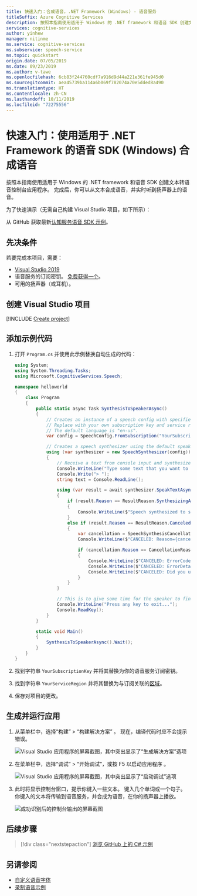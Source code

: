 ```yaml
---
title: 快速入门：合成语音，.NET Framework (Windows) - 语音服务
titleSuffix: Azure Cognitive Services
description: 按照本指南使用适用于 Windows 的 .NET framework 和语音 SDK 创建文本转语音控制台应用程序。 完成后，你可以从文本合成语音，并实时听到扬声器上的语音。
services: cognitive-services
author: yinhew
manager: nitinme
ms.service: cognitive-services
ms.subservice: speech-service
ms.topic: quickstart
origin.date: 07/05/2019
ms.date: 09/23/2019
ms.author: v-tawe
ms.openlocfilehash: 6cb83f244760cdf7a916d9d44a221e361fe945d0
ms.sourcegitcommit: aea45739ba114a6b069f782074a70e5dded8a490
ms.translationtype: HT
ms.contentlocale: zh-CN
ms.lasthandoff: 10/11/2019
ms.locfileid: "72275556"
---
```

# <a name="quickstart-synthesize-speech-with-the-speech-sdk-for-net-framework-windows"></a>快速入门：使用适用于 .NET Framework 的语音 SDK (Windows) 合成语音

按照本指南使用适用于 Windows 的 .NET framework 和语音 SDK 创建文本转语音控制台应用程序。 完成后，你可以从文本合成语音，并实时听到扬声器上的语音。

为了快速演示（无需自己构建 Visual Studio 项目，如下所示）：

从 GitHub 获取最新[认知服务语音 SDK 示例](https://github.com/Azure-Samples/cognitive-services-speech-sdk)。

## <a name="prerequisites"></a>先决条件

若要完成本项目，需要：

* [Visual Studio 2019](https://visualstudio.microsoft.com/downloads/)
* 语音服务的订阅密钥。 [免费获得一个](get-started.md)。
* 可用的扬声器（或耳机）。

## <a name="create-a-visual-studio-project"></a>创建 Visual Studio 项目

[!INCLUDE [Create project](../../../includes/cognitive-services-speech-service-create-speech-project-vs-csharp.md)]

## <a name="add-sample-code"></a>添加示例代码

1. 打开 `Program.cs` 并使用此示例替换自动生成的代码：

    ```csharp
    using System;
    using System.Threading.Tasks;
    using Microsoft.CognitiveServices.Speech;
    
    namespace helloworld
    {
        class Program
        {
            public static async Task SynthesisToSpeakerAsync()
            {
                // Creates an instance of a speech config with specified subscription key and service region.
                // Replace with your own subscription key and service region (e.g., "chinaeast2").
                // The default language is "en-us".
                var config = SpeechConfig.FromSubscription("YourSubscriptionKey", "YourServiceRegion");
    
                // Creates a speech synthesizer using the default speaker as audio output.
                using (var synthesizer = new SpeechSynthesizer(config))
                {
                    // Receive a text from console input and synthesize it to speaker.
                    Console.WriteLine("Type some text that you want to speak...");
                    Console.Write("> ");
                    string text = Console.ReadLine();
    
                    using (var result = await synthesizer.SpeakTextAsync(text))
                    {
                        if (result.Reason == ResultReason.SynthesizingAudioCompleted)
                        {
                            Console.WriteLine($"Speech synthesized to speaker for text [{text}]");
                        }
                        else if (result.Reason == ResultReason.Canceled)
                        {
                            var cancellation = SpeechSynthesisCancellationDetails.FromResult(result);
                            Console.WriteLine($"CANCELED: Reason={cancellation.Reason}");
    
                            if (cancellation.Reason == CancellationReason.Error)
                            {
                                Console.WriteLine($"CANCELED: ErrorCode={cancellation.ErrorCode}");
                                Console.WriteLine($"CANCELED: ErrorDetails=[{cancellation.ErrorDetails}]");
                                Console.WriteLine($"CANCELED: Did you update the subscription info?");
                            }
                        }
                    }
    
                    // This is to give some time for the speaker to finish playing back the audio
                    Console.WriteLine("Press any key to exit...");
                    Console.ReadKey();
                }
            }
    
            static void Main()
            {
                SynthesisToSpeakerAsync().Wait();
            }
        }
    }
    ```
1. 找到字符串 `YourSubscriptionKey` 并将其替换为你的语音服务订阅密钥。

1. 找到字符串 `YourServiceRegion` 并将其替换为与订阅关联的[区域](regions.md)。

1. 保存对项目的更改。

## <a name="build-and-run-the-app"></a>生成并运行应用

1. 从菜单栏中，选择“构建” > “构建解决方案”   。 现在，编译代码时应不会提示错误。

    ![Visual Studio 应用程序的屏幕截图，其中突出显示了“生成解决方案”选项](media/sdk/qs-csharp-dotnet-windows-08-build.png "成功生成")

1. 在菜单栏中，选择“调试” > “开始调试”，或按 F5 以启动应用程序    。

    ![Visual Studio 应用程序的屏幕截图，其中突出显示了“启动调试”选项](media/sdk/qs-csharp-dotnet-windows-09-start-debugging.png "启动应用进入调试")

1. 此时将显示控制台窗口，提示你键入一些文本。 键入几个单词或一个句子。 你键入的文本将传输到语音服务，并合成为语音，在你的扬声器上播放。

    ![成功识别后的控制台输出的屏幕截图](media/sdk/qs-tts-csharp-dotnet-windows-console-output.png "成功识别后的控制台输出")

## <a name="next-steps"></a>后续步骤

> [!div class="nextstepaction"]
> [浏览 GitHub 上的 C# 示例](https://github.com/Azure-Samples/cognitive-services-speech-sdk)

## <a name="see-also"></a>另请参阅

- [自定义语音字体](how-to-custom-voice-create-voice.md)
- [录制语音示例](record-custom-voice-samples.md)
